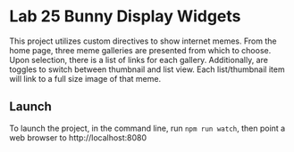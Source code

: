 # Lab 25 Bunny Display Widgets

This project utilizes custom directives to show internet memes.  From the home page, three meme galleries are presented from which to choose.  Upon selection, there is a list of links for each gallery.  Additionally, are toggles to switch between thumbnail and list view.  Each list/thumbnail item will link to a full size image of that meme.

## Launch

To launch the project, in the command line, run `npm run watch`, then point a web browser to http://localhost:8080
